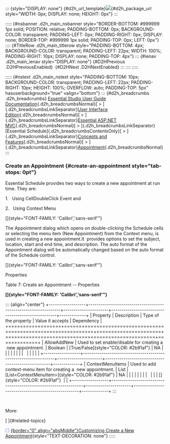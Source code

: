 ::: {style="DISPLAY: none"}
[](ms-xhelp:///?Id=d2h_url_template){#d2h_url_template}![](!package_url!){#d2h_package_url style="WIDTH: 0px; DISPLAY: none; HEIGHT: 0px"}
:::

::::: {#nsbanner .d2h_main_nsbanner style="BORDER-BOTTOM: #999999 1px solid; POSITION: relative; PADDING-BOTTOM: 0px; BACKGROUND-COLOR: transparent; PADDING-LEFT: 0px; PADDING-RIGHT: 0px; DISPLAY: none; BORDER-TOP: #999999 1px solid; PADDING-TOP: 0px; LEFT: 0px"}
:::: {#TitleRow .d2h_main_titlerow style="PADDING-BOTTOM: 4px; BACKGROUND-COLOR: transparent; PADDING-LEFT: 22px; WIDTH: 100%; PADDING-RIGHT: 10px; DISPLAY: none; PADDING-TOP: 4px"}
::: {#ienav .d2h_main_ienav style="DISPLAY: none"}
[](ms-xhelp:///?Id=67db6273-bfee-4b89-ac80-61e76818a9d9){#D2HPrevious .D2HPreviousEnabled}  [](ms-xhelp:///?Id=2be3c91a-3abd-4f78-b7e5-b1a606c75103){#D2HNext .D2HNextEnabled}
:::
::::
:::::

::::: {#nstext .d2h_main_nstext style="PADDING-BOTTOM: 10px; BACKGROUND-COLOR: transparent; PADDING-LEFT: 22px; PADDING-RIGHT: 10px; HEIGHT: 100%; OVERFLOW: auto; PADDING-TOP: 5px" hasuserbackground="true" valign="bottom"}
::: {#d2h_breadcrumbs .d2h_breadcrumbs}
[Essential Studio User Guide Documentation](ms-xhelp:///?Id=12457748-09e3-4d74-a240-8e049cedf030){.d2h_breadcrumbsNormal}[ \> ]{.d2h_breadcrumbsLinkSeparator}[User Interface Edition](ms-xhelp:///?Id=c29296b7-531c-413b-a0ec-488ca1f7f669){.d2h_breadcrumbsNormal}[ \> ]{.d2h_breadcrumbsLinkSeparator}[Essential ASP.NET MVC](ms-xhelp:///?Id=4b14e7d1-65c4-4f67-b1aa-2c37709905a5){.d2h_breadcrumbsNormal}[ \> ]{.d2h_breadcrumbsLinkSeparator}[Essential Schedule]{.d2h_breadcrumbsContentsOnly}[ \> ]{.d2h_breadcrumbsLinkSeparator}[Concepts and Features](ms-xhelp:///?Id=150b7e3e-75c6-4609-ab78-cdde2bca2b16){.d2h_breadcrumbsNormal}[ \> ]{.d2h_breadcrumbsLinkSeparator}[Appointment](ms-xhelp:///?Id=67db6273-bfee-4b89-ac80-61e76818a9d9){.d2h_breadcrumbsNormal}
:::

### Create an Appointment {#create-an-appointment style="tab-stops: 0pt"}

Essential Schedule provides two ways to create a new appointment at run time. They are:

1.   Using CellDoubleClick Event and

2.   Using Context Menu

[]{style="FONT-FAMILY: 'Calibri','sans-serif'"} 

The Appointment dialog which opens on double-clicking the Schedule cells or selecting the menu item (New Appointment) from the Context menu, is used in creating a new appointment.It  provides options to set the subject, location, start and end time, and description. The auto format of the Appointment dialog will be automatically changed based on the auto format of the Schedule control.

[]{style="FONT-FAMILY: 'Calibri','sans-serif'"} 

Properties

Table 7: Create an Appointment -- Properties

**[]{style="FONT-FAMILY: 'Calibri','sans-serif'"}** 

::: {align="center"}
+------------------+----------------------------------------------------------------+----------------------+---------------------------------------------------+-------------+
| Property         | Description                                                    | Type of the property | Value it accepts                                  | Dependency  |
+==================+================================================================+======================+===================================================+=============+
| AllowAddNew      | Used to set enable/disable for creating a  new appointment.    | Boolean              | [True/False]{style="COLOR: #2b91af"}              | NA          |
|                  |                                                                |                      |                                                   |             |
|                  |                                                                |                      |                                                   |             |
+------------------+----------------------------------------------------------------+----------------------+---------------------------------------------------+-------------+
| ContextMenuItems | Used to add context-menu item for creating a  new appointment. | List                 | [List\<ContextMenuItem\>]{style="COLOR: #2b91af"} | NA          |
|                  |                                                                |                      |                                                   |             |
|                  |                                                                |                      | []{style="COLOR: #2b91af"}                        |             |
+------------------+----------------------------------------------------------------+----------------------+---------------------------------------------------+-------------+
:::

 

More:

[ ]{#related-topics}

[![](button.gif){border="0" align="absMiddle"}Customizing Create a New Appointment](ms-xhelp:///?Id=827f0ec2-8a4f-4171-8e0c-5ddee9eb80a0){style="TEXT-DECORATION: none"}
:::::
